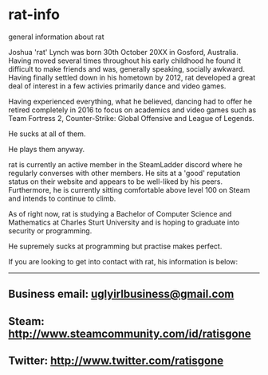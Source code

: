 # rat-info
general information about rat

Joshua 'rat' Lynch was born 30th October 20XX in Gosford, Australia. Having moved several times throughout his early childhood he found it difficult to make friends and was, generally speaking, socially awkward. Having finally settled down in his hometown by 2012, rat developed a great deal of interest in a few activies primarily dance and video games.

Having experienced everything, what he believed, dancing had to offer he retired completely in 2016 to focus on academics and video games such as Team Fortress 2, Counter-Strike: Global Offensive and League of Legends.

He sucks at all of them. 

He plays them anyway.

rat is currently an active member in the SteamLadder discord where he regularly converses with other members. He sits at a 'good' reputation status on their website and appears to be well-liked by his peers. Furthermore, he is currently sitting comfortable above level 100 on Steam and intends to continue to climb. 

As of right now, rat is studying a Bachelor of Computer Science and Mathematics at Charles Sturt University and is hoping to graduate into security or programming.

He supremely sucks at programming but practise makes perfect.

If you are looking to get into contact with rat, his information is below:


------------------------------------------------
Business email: uglyirlbusiness@gmail.com
------------------------------------------------
Steam: http://www.steamcommunity.com/id/ratisgone
------------------------------------------------
Twitter: http://www.twitter.com/ratisgone
------------------------------------------------
